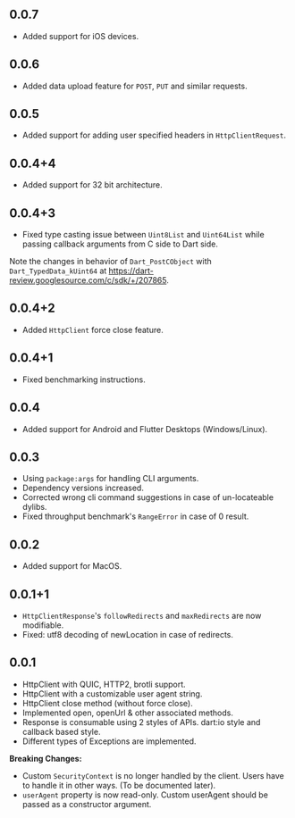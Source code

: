 ## 0.0.7

* Added support for iOS devices.

## 0.0.6

* Added data upload feature for `POST`, `PUT` and similar requests.

## 0.0.5

* Added support for adding user specified headers in `HttpClientRequest`.

## 0.0.4+4

* Added support for 32 bit architecture.

## 0.0.4+3

* Fixed type casting issue between `Uint8List` and `Uint64List` while passing callback arguments from C side to Dart side.

Note the changes in behavior of `Dart_PostCObject` with `Dart_TypedData_kUint64` at <https://dart-review.googlesource.com/c/sdk/+/207865>.

## 0.0.4+2

* Added `HttpClient` force close feature.

## 0.0.4+1

* Fixed benchmarking instructions.

## 0.0.4

* Added support for Android and Flutter Desktops (Windows/Linux).

## 0.0.3

* Using `package:args` for handling CLI arguments.
* Dependency versions increased.
* Corrected wrong cli command suggestions in case of un-locateable dylibs.
* Fixed throughput benchmark's `RangeError` in case of 0 result.

## 0.0.2

* Added support for MacOS.

## 0.0.1+1

* `HttpClientResponse`'s `followRedirects` and `maxRedirects` are now modifiable.
* Fixed: utf8 decoding of newLocation in case of redirects.

## 0.0.1

* HttpClient with QUIC, HTTP2, brotli support.
* HttpClient with a customizable user agent string.
* HttpClient close method (without force close).
* Implemented open, openUrl & other associated methods.
* Response is consumable using 2 styles of APIs. dart:io style and callback based style.
* Different types of Exceptions are implemented.

**Breaking Changes:**

* Custom `SecurityContext` is no longer handled by the client. Users have to handle it in other ways. (To be documented later).
* `userAgent` property is now read-only. Custom userAgent should be passed as a constructor argument.
